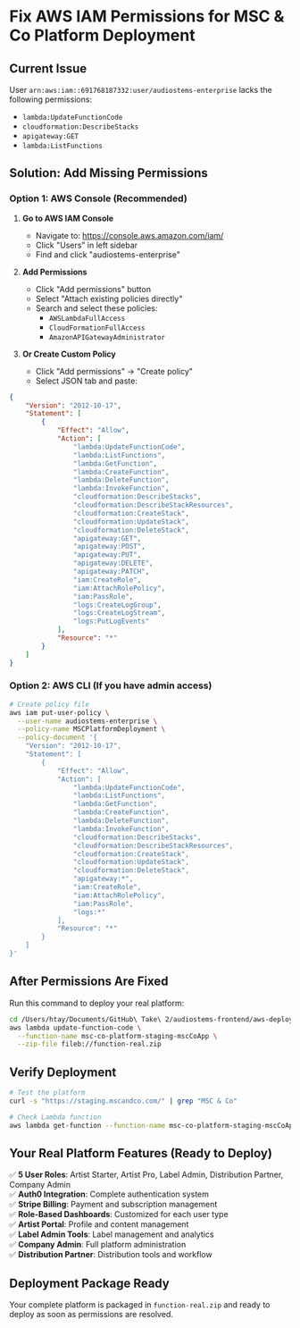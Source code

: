 # Fix AWS IAM Permissions for MSC & Co Platform Deployment

## Current Issue
User `arn:aws:iam::691768187332:user/audiostems-enterprise` lacks the following permissions:
- `lambda:UpdateFunctionCode`
- `cloudformation:DescribeStacks` 
- `apigateway:GET`
- `lambda:ListFunctions`

## Solution: Add Missing Permissions

### Option 1: AWS Console (Recommended)

1. **Go to AWS IAM Console**
   - Navigate to: https://console.aws.amazon.com/iam/
   - Click "Users" in left sidebar
   - Find and click "audiostems-enterprise"

2. **Add Permissions**
   - Click "Add permissions" button
   - Select "Attach existing policies directly"
   - Search and select these policies:
     - `AWSLambdaFullAccess`
     - `CloudFormationFullAccess` 
     - `AmazonAPIGatewayAdministrator`

3. **Or Create Custom Policy**
   - Click "Add permissions" → "Create policy"
   - Select JSON tab and paste:

```json
{
    "Version": "2012-10-17",
    "Statement": [
        {
            "Effect": "Allow",
            "Action": [
                "lambda:UpdateFunctionCode",
                "lambda:ListFunctions",
                "lambda:GetFunction",
                "lambda:CreateFunction",
                "lambda:DeleteFunction",
                "lambda:InvokeFunction",
                "cloudformation:DescribeStacks",
                "cloudformation:DescribeStackResources",
                "cloudformation:CreateStack",
                "cloudformation:UpdateStack",
                "cloudformation:DeleteStack",
                "apigateway:GET",
                "apigateway:POST",
                "apigateway:PUT",
                "apigateway:DELETE",
                "apigateway:PATCH",
                "iam:CreateRole",
                "iam:AttachRolePolicy",
                "iam:PassRole",
                "logs:CreateLogGroup",
                "logs:CreateLogStream",
                "logs:PutLogEvents"
            ],
            "Resource": "*"
        }
    ]
}
```

### Option 2: AWS CLI (If you have admin access)

```bash
# Create policy file
aws iam put-user-policy \
  --user-name audiostems-enterprise \
  --policy-name MSCPlatformDeployment \
  --policy-document '{
    "Version": "2012-10-17",
    "Statement": [
        {
            "Effect": "Allow",
            "Action": [
                "lambda:UpdateFunctionCode",
                "lambda:ListFunctions",
                "lambda:GetFunction",
                "lambda:CreateFunction",
                "lambda:DeleteFunction",
                "lambda:InvokeFunction",
                "cloudformation:DescribeStacks",
                "cloudformation:DescribeStackResources",
                "cloudformation:CreateStack",
                "cloudformation:UpdateStack",
                "cloudformation:DeleteStack",
                "apigateway:*",
                "iam:CreateRole",
                "iam:AttachRolePolicy",
                "iam:PassRole",
                "logs:*"
            ],
            "Resource": "*"
        }
    ]
}'
```

## After Permissions Are Fixed

Run this command to deploy your real platform:

```bash
cd /Users/htay/Documents/GitHub\ Take\ 2/audiostems-frontend/aws-deployment
aws lambda update-function-code \
  --function-name msc-co-platform-staging-mscCoApp \
  --zip-file fileb://function-real.zip
```

## Verify Deployment

```bash
# Test the platform
curl -s "https://staging.mscandco.com/" | grep "MSC & Co"

# Check Lambda function
aws lambda get-function --function-name msc-co-platform-staging-mscCoApp
```

## Your Real Platform Features (Ready to Deploy)

✅ **5 User Roles**: Artist Starter, Artist Pro, Label Admin, Distribution Partner, Company Admin  
✅ **Auth0 Integration**: Complete authentication system  
✅ **Stripe Billing**: Payment and subscription management  
✅ **Role-Based Dashboards**: Customized for each user type  
✅ **Artist Portal**: Profile and content management  
✅ **Label Admin Tools**: Label management and analytics  
✅ **Company Admin**: Full platform administration  
✅ **Distribution Partner**: Distribution tools and workflow  

## Deployment Package Ready

Your complete platform is packaged in `function-real.zip` and ready to deploy as soon as permissions are resolved.